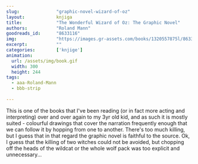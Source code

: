 ```yaml
---
slug:              "graphic-novel-wizard-of-oz"
layout:            knjiga
title:             "The Wonderful Wizard of Oz: The Graphic Novel"
authors:           "Roland Mann"
goodreads_id:      "8633116"
img:               "https://images.gr-assets.com/books/1320557875l/8633116.jpg"
excerpt:           ""
categories:        ['knjige']
animation:
  url: /assets/img/book.gif
  width: 300
  height: 244
tags:
  - aaa-Roland-Mann
  - bbb-strip
  
---
```


This is one of the books that I've been reading (or in fact more acting and interpreting) over and over again to my 3yr 
old kid, and as such it is mostly suited - colourful drawings that cover the narration frequently enough that we can 
follow it by hopping from one to another. There's too much killing, but I guess that in that regard the graphic novel 
is faithful to the source. Ok, I guess that the killing of two witches could not be avoided, but chopping off the heads 
of the wildcat or the whole wolf pack was too explicit and unnecessary...